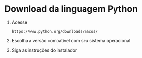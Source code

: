 # Download da linguagem Python

1. Acesse
    ```bash
	https://www.python.org/downloads/macos/
	```

2. Escolha a versão compatível com seu sistema operacional

3. Siga as instruções do instalador